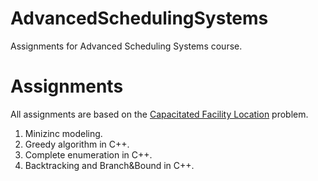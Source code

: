 # AdvancedSchedulingSystems
Assignments for Advanced Scheduling Systems course.

# Assignments
All assignments are based on the [Capacitated Facility Location](https://en.wikipedia.org/wiki/Facility_location_problem#Capacitated_facility_location) problem.  

1. Minizinc modeling.
2. Greedy algorithm in C++.
3. Complete enumeration in C++.
4. Backtracking and Branch&Bound in C++.